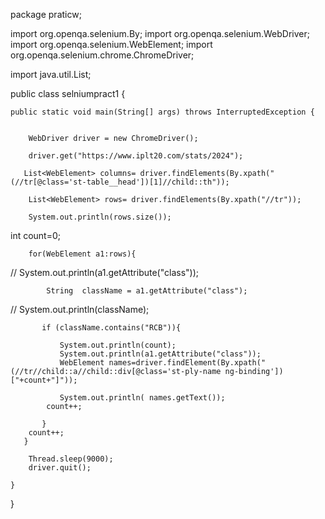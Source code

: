 package praticw;

import org.openqa.selenium.By;
import org.openqa.selenium.WebDriver;
import org.openqa.selenium.WebElement;
import org.openqa.selenium.chrome.ChromeDriver;

import java.util.List;

public class selniumpract1 {

    public static void main(String[] args) throws InterruptedException {


        WebDriver driver = new ChromeDriver();

        driver.get("https://www.iplt20.com/stats/2024");

       List<WebElement> columns= driver.findElements(By.xpath("(//tr[@class='st-table__head'])[1]//child::th"));

        List<WebElement> rows= driver.findElements(By.xpath("//tr"));

        System.out.println(rows.size());
 int count=0;

        for(WebElement a1:rows){
//           System.out.println(a1.getAttribute("class"));

            String  className = a1.getAttribute("class");
//            System.out.println(className);

           if (className.contains("RCB")){

               System.out.println(count);
               System.out.println(a1.getAttribute("class"));
               WebElement names=driver.findElement(By.xpath("(//tr//child::a//child::div[@class='st-ply-name ng-binding'])["+count+"]"));

               System.out.println( names.getText());
            count++;

           }
        count++;
       }

        Thread.sleep(9000);
        driver.quit();

    }
}
